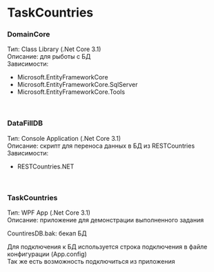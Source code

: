 # TaskCountries

### DomainCore <br />
Тип: Class Library (.Net Core 3.1) <br />
Описание: для рыботы с БД<br />
Зависимости:<br />
  - Microsoft.EntityFrameworkCore
  - Microsoft.EntityFrameworkCore.SqlServer
  - Microsoft.EntityFrameworkCore.Tools
<br />
  
### DataFillDB<br />
Тип: Console Application (.Net Core 3.1)<br />
Описание: скрипт для переноса данных в БД из RESTCountries<br />
Зависимости:<br />
  - RESTCountries.NET
<br />
  
### TaskCountries<br />
Тип: WPF App (.Net Core 3.1)<br />
Описание: приложение для демонстрации выполненного задания<br />
  
CountiresDB.bak: бекап БД<br />

Для подключения к БД используется строка подключения в файле конфигурации (App.config)<br />
Так же есть возможность подключиться из приложения<br />
